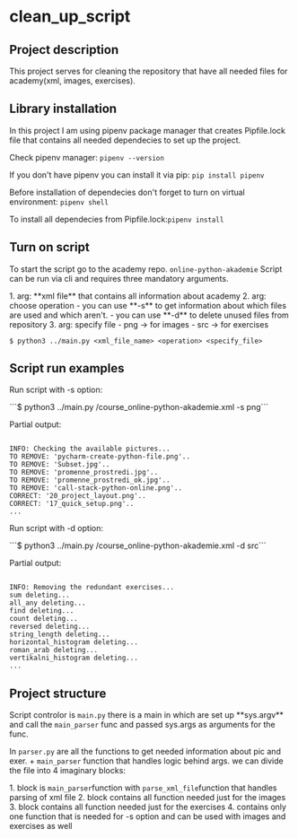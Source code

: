 # clean_up_script

## Project description 
This project serves for cleaning the repository that have all needed files for academy(xml, images, exercises).

## Library installation 
In this project I am using pipenv package manager that creates Pipfile.lock file that contains all needed dependecies to set up the project. 
<p>Check pipenv manager: <code>pipenv --version</code><p>
<p>If you don't have pipenv you can install it via pip: <code>pip install pipenv</code></p>
<p>Before installation of dependecies don't forget to turn on virtual environment: <code>pipenv shell</code></p>
<p>To install all dependecies from Pipfile.lock:<code>pipenv install</code></p>

## Turn on script 
<p>To start the script go to the academy repo. <code>online-python-akademie</code> Script can be run via cli and requires three mandatory arguments.</p>
1. arg: **xml file** that contains all information about academy
2. arg: choose operation 
    - you can use **-s** to get information about which files are used and which aren't.
    - you can use **-d** to delete unused files from repository
3. arg: specify file
    - png -> for images
    - src -> for exercises
  
```$ python3 ../main.py <xml_file_name> <operation> <specify_file>```

## Script run examples

<p>Run script with -s option:</p>
```$ python3 ../main.py /course_online-python-akademie.xml -s png```

<p>Partial output: </p>
<pre><code>
INFO: Checking the available pictures...
TO REMOVE: 'pycharm-create-python-file.png'..
TO REMOVE: 'Subset.jpg'..
TO REMOVE: 'promenne_prostredi.jpg'..
TO REMOVE: 'promenne_prostredi_ok.jpg'..
TO REMOVE: 'call-stack-python-online.png'..
CORRECT: '20_project_layout.png'..
CORRECT: '17_quick_setup.png'..
...
</code></pre>

<p>Run script with -d option:</p>
```$ python3 ../main.py /course_online-python-akademie.xml -d src```


<p>Partial output: </p>
<pre><code>
INFO: Removing the redundant exercises...
sum deleting...
all_any deleting...
find deleting...
count deleting...
reversed deleting...
string_length deleting...
horizontal_histogram deleting...
roman_arab deleting...
vertikalni_histogram deleting...
...
</code></pre>

## Project structure 
<p>Script controlor is <code>main.py</code> there is a main in which are set up **sys.argv** and call the <code>main_parser</code> func and passed sys.args as arguments for the func.</p>

<p>In <code>parser.py</code> are all the functions to get needed information about pic and exer. + <code>main_parser</code> function that 
handles logic behind args. we can divide the file into 4 imaginary blocks:
</p>
1. block is <code>main_parser</code>function with <code>parse_xml_file</code>function that handles parsing of xml file
2. block contains all function needed just for the images
3. block contains all function needed just for the exercises
4. contains only one function that is needed for -s option and can be used with images and exercises as well
